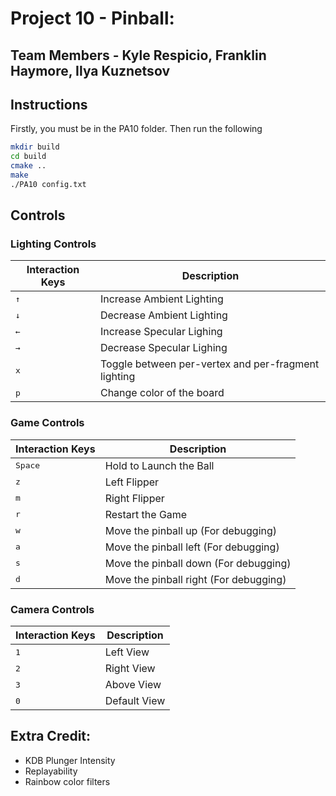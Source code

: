# Project 10 - Pinball:
## Team Members - Kyle Respicio, Franklin Haymore, Ilya Kuznetsov

## Instructions
Firstly, you must be in the PA10 folder. Then run the following

```bash
mkdir build
cd build
cmake ..
make
./PA10 config.txt
```

## Controls
### Lighting Controls
Interaction Keys | Description
------------ | -------------
<kbd>&uarr;</kbd> | Increase Ambient Lighting
<kbd>&darr;</kbd> | Decrease Ambient Lighting
<kbd>&larr;</kbd> | Increase Specular Lighing
<kbd>&rarr;</kbd> | Decrease Specular Lighing
<kbd>x</kbd> | Toggle between per-vertex and per-fragment lighting
<kbd>p</kbd> | Change color of the board

### Game Controls
Interaction Keys | Description
------------ | -------------
<kbd>Space</kbd> | Hold to Launch the Ball
<kbd>z</kbd> | Left Flipper
<kbd>m</kbd> | Right Flipper
<kbd>r</kbd> | Restart the Game
<kbd>w</kbd> | Move the pinball up (For debugging)
<kbd>a</kbd> | Move the pinball left (For debugging)
<kbd>s</kbd> | Move the pinball down (For debugging)
<kbd>d</kbd> | Move the pinball right (For debugging)

### Camera Controls
Interaction Keys | Description
------------ | -------------
<kbd>1</kbd> | Left View
<kbd>2</kbd> | Right View
<kbd>3</kbd> | Above View
<kbd>0</kbd> | Default View

## Extra Credit:
* KDB Plunger Intensity
* Replayability
* Rainbow color filters

